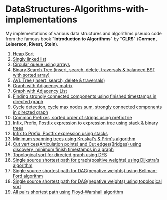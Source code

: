 # DataStructures-Algorithms-with-implementations
My implementations of various data structures and algorithms pseudo code from the famous book "**Introduction to Algorithms**" by "**CLRS**" (**Cormen, Leiserson, Rivest, Stein**).
1. <a href="https://ideone.com/bDpFMw">Heap Sort</a>
2. <a href="https://workat.tech/codes/u3kga6k1">Singly linked list</a>
3. <a href="https://ideone.com/r6iZfI">Circular queue using arrays</a>
4. <a href="https://ideone.com/AxYbv4">Binary Search Tree (insert, search, delete, traversals & balanced BST with sorted array)</a>
5. <a href="https://ideone.com/gnRXTc">AVL Tree (insert, search, delete & traversals)</a>
6. <a href="https://ideone.com/1paItO">Graph with Adjacency matrix</a>
7. <a href="https://ideone.com/CcvSqG">Graph with Adjacency List</a>
8. <a href="https://ideone.com/bivKi0">Finding strongly connected components using finished timestamps in directed graph</a>
9. <a href="https://ideone.com/LHHzzY">Cycle detection, cycle max nodes sum, strongly connected components in directed graph</a>
10. <a href="https://ideone.com/e8ZWBO">Common Prefixes, sorted order of strings using prefix trie</a>
11. <a href="https://ideone.com/45LIh1">Infix, Prefix, Postfix expression to expression tree using stack & binary trees</a>
12. <a href="https://ideone.com/mtwH5r">Infix to Prefix, Postfix expression using stacks</a>
13. <a href="https://ideone.com/UdCkpn">Minimum spanning trees using Kruskal's & Prim's algorithm</a>
14. <a href="https://ideone.com/wGSJ7W">Cut vertices(Articulation points) and Cut edges(Bridges) using discovery, minimum finish timestamps in a graph</a>
15. <a href="https://ideone.com/EYw1ut">Topological sort for directed graph using DFS</a>
16. <a href="https://ideone.com/wYe5sa">Single source shortest path for graph(positive weights) using Dijkstra's algorithm</a>
17. <a href="https://ideone.com/DPperb">Single source shortest path for DAG(negative weights) using Bellman-Ford algorithm</a>
18. <a href="https://ideone.com/HhYGbc">Single source shortest path for DAG(negative weights) using topological sort</a>
19. <a href="https://ideone.com/6HlfDE">All pairs shortest path using Floyd-Warshall algorithm</a>
